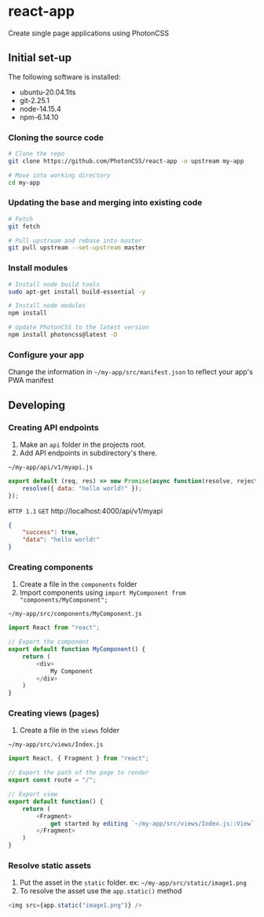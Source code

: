# react-app
Create single page applications using PhotonCSS

## Initial set-up
The following software is installed:
* ubuntu-20.04.1lts
* git-2.25.1
* node-14.15.4
* npm-6.14.10

### Cloning the source code
```bash
# Clone the repo
git clone https://github.com/PhotonCSS/react-app -o upstream my-app

# Move into working directory
cd my-app
```

### Updating the base and merging into existing code
```bash
# Fetch
git fetch

# Pull upstream and rebase into master
git pull upstream --set-upstream master
```

### Install modules
```bash
# Install node build tools
sudo apt-get install build-essential -y

# Install node modules
npm install

# Update PhotonCSS to the latest version
npm install photoncss@latest -D
```
### Configure your app
Change the information in `~/my-app/src/manifest.json` to reflect your app's PWA manifest

## Developing

### Creating API endpoints
1. Make an `api` folder in the projects root.
2. Add API endpoints in subdirectory's there.

`~/my-app/api/v1/myapi.js`
```js
export default (req, res) => new Promise(async function(resolve, reject) {
	resolve({ data: "hello world!" });
});
```

`HTTP 1.1` `GET` http://localhost:4000/api/v1/myapi
```json
{
    "success": true,
    "data": "hello world!"
}
```

### Creating components
1. Create a file in the `components` folder
2. Import components using `import MyComponent from "components/MyComponent";`

`~/my-app/src/components/MyComponent.js`
```js
import React from "react";

// Export the component
export default function MyComponent() {
	return (
		<div>
			My Component
		</div>
	)
}
```

### Creating views (pages)
1. Create a file in the `views` folder

`~/my-app/src/views/Index.js`
```js
import React, { Fragment } from "react";

// Export the path of the page to render
export const route = "/";

// Export view
export default function() {
	return (
		<Fragment>
			get started by editing `~/my-app/src/views/Index.js::View`
		</Fragment>
	)
}
```

### Resolve static assets
1. Put the asset in the `static` folder. ex: `~/my-app/src/static/image1.png`
2. To resolve the asset use the `app.static()` method

```js
<img src={app.static("image1.png")} />
```
